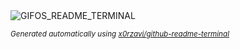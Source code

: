 <div align="justify">
<picture>
    <source media="(prefers-color-scheme: dark)" srcset="./no-loop.gif">
    <source media="(prefers-color-scheme: light)" srcset="./no-loop.gif">
    <img alt="GIFOS_README_TERMINAL" src="./no-loop.gif">
</picture>

<sub><i>Generated automatically using [x0rzavi/github-readme-terminal](https://github.com/x0rzavi/github-readme-terminal)</i></sub>

</div>
